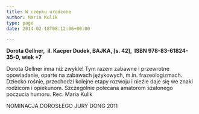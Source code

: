```yaml
---
title: W czepku urodzone
author: Maria Kulik
type: page
date: 2014-02-18T08:12:06+00:00

---
```

**Dorota Gellner,  il. Kacper Dudek, BAJKA, [s. 42],  ISBN 978-83-61824-35-0, wiek +7**

Dorota Gellner inna niż zwykle! Tym razem zabawne i przewrotne opowiadanie, oparte na zabawach jężykowych, m.in. frazeologizmach. Dziecko rośnie, przechodzi kolejne etapy rozwoju i nieźle daje się we znaki rodzicom i opiekunom. Szczególnie polecana amatorom szalonego poczucia humoru. Rec. Maria Kulik

NOMINACJA DOROSŁEGO JURY DONG 2011